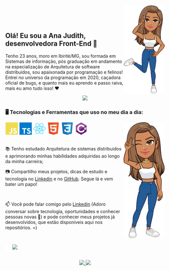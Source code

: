 <img align="right" width="130px" style="margin-top:-20px" src="https://github.com/anajudith/anajudith/blob/main/avatar.png">


</br>
</br>

## Olá! Eu sou a Ana Judith, desenvolvedora Front-End 👋

Tenho 23 anos, moro em Ibirité/MG, sou formada em Sistemas de informação, pós graduação em andamento na especialização de Arquitetura de software distribuídos, sou apaixonada por programação e felinos! Entrei no universo da programação em 2020, caçadora oficial de bugs, e quanto mais eu aprendo e passo raiva, mais eu amo tudo isso!  ❤

<p align="center">
  <img src="https://super.abril.com.br/wp-content/uploads/2016/09/super_imggato_digitando_0.gif" width="350">
</p>

### 🖥️ Tecnologias e Ferramentas que uso no meu dia a dia: 
<img right="70px" width="130px" align="right" src="https://github.com/anajudith/anajudith/blob/main/avatar2.png" />
<code><img width="40px" src="https://raw.githubusercontent.com/devicons/devicon/master/icons/javascript/javascript-plain.svg" title = "JAVASCRIPT"/></code>
<code><img width="40px" src="https://raw.githubusercontent.com/devicons/devicon/master/icons/typescript/typescript-plain.svg" title = "TYPESCRIPT"/></code>
<code><img width="40px" src="https://raw.githubusercontent.com/devicons/devicon/master/icons/react/react-original.svg" title = "REACT"/></code>
<code><img width="40px" src="https://raw.githubusercontent.com/devicons/devicon/master/icons/html5/html5-original.svg" title = "HTML5"/></code>
<code><img width="40px" src="https://raw.githubusercontent.com/devicons/devicon/master/icons/css3/css3-original.svg" title = "CSS"/></code>
<code><img width="40px" src="https://raw.githubusercontent.com/devicons/devicon/master/icons/csharp/csharp-original.svg" title = "C#"/></code>



</br>
</br>
<div display="inline-block">
 <p align="left">📚 Tenho estudado Arquitetura de sistemas distribuidos e aprimorando minhas habilidades adquiridas ao longo da minha carreira;</p>
 <p align="left">📷 Compartilho meus projetos, dicas de estudo e tecnologia no <a href="https://www.linkedin.com/in/ana-judith-7955031ab/">Linkedin</a> e no <a href="https://github.com/anajudith">GitHub</a>. Segue lá e vem bater um papo!</p>
</div>



</br>

📫 Você pode falar comigo pelo [Linkedin](https://www.linkedin.com/in/ana-judith-7955031ab/) (Adoro conversar sobre tecnologia, oportunidades e conhecer pessoas novas 🥰) e pode conhecer meus projetos já desenvolvidos, que estão disponíveis aqui nos repositórios. =)

</br>

<a href="https://www.linkedin.com/in/ana-judith-7955031ab/" target="_blank"><img align="left" alt="LinkedIn" width="22px" src="https://github.com/Aakarsh-B/trying-repos/blob/master/linkedin.svg" />
 <a href = "mailto:ana-judth@hotmail.com"><img src="https://img.shields.io/badge/-Gmail-%23333?style=for-the-badge&logo=gmail&logoColor=white" target="_blank"></a>


 
##
 <p align="center">
<a href="https://github.com/anajudith">
<img height="170em" src="https://github-readme-stats-eight-theta.vercel.app/api?username=anajudith&show_icons=true&theme=algolia&include_all_commits=true&count_private=true"/>
<img height="170em" src="https://github-readme-stats-eight-theta.vercel.app/api/top-langs/?username=anajudith&layout=compact&langs_count=8&theme=algolia"/>
</a>
</p>
 
 
